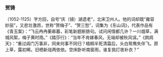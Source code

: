 ### 贺铸
（1052-1125）字方回，自号“庆（镜）湖遗老”，北宋卫州人。他的词却既“雍容妙丽”，又悲壮激昂，世称“贺梅子”、“贺三愁”，词集为《东山词》，代表作品有《青玉案》：“飞云冉冉蘅皋暮，彩笔新题断肠句。试问闲情都几许？一川烟草，满城风絮，梅子黄时雨。”《踏莎行》：“当年不肯嫁春风，无端却被秋风误。”《鹧鸪天》：“重过阊门万事非，同来何事不同归？梧桐半死清霜后，头白鸳鸯失伴飞。原上草，露初晞。旧栖新垅两依依。空床卧听南窗雨，谁复挑灯夜补衣？”